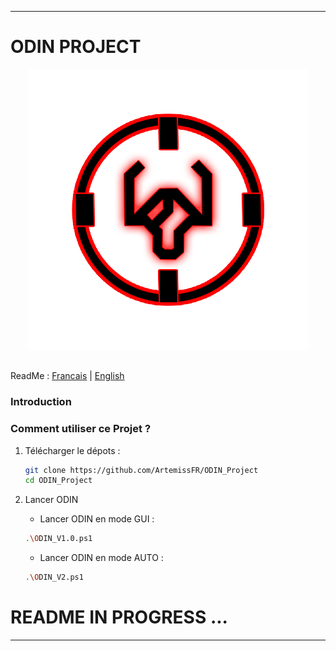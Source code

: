 
---
# ODIN PROJECT

<p align="center">
  <img src="Documentation/.files/ODIN_icon.png" alt="ODIN Icon" width="450"/>
</p>

## 

ReadMe : [Francais](https://github.com/ArtemissFR/ODIN_Project/blob/main/Documentation/README_FR.md) | [English](https://github.com/ArtemissFR/ODIN_Project/blob/main/Documentation/README_ENG.md)

### Introduction



### Comment utiliser ce Projet ?

1. Télécharger le dépots :
   
   ```bash
   git clone https://github.com/ArtemissFR/ODIN_Project
   cd ODIN_Project
   ```

2. Lancer ODIN
   - Lancer ODIN en mode GUI :
   
   ```bash
   .\ODIN_V1.0.ps1
   ```
   
   - Lancer ODIN en mode AUTO :
   ```bash
   .\ODIN_V2.ps1
   ```

# README IN PROGRESS ...

---

